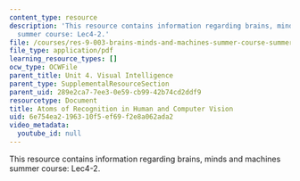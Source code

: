 ```yaml
---
content_type: resource
description: 'This resource contains information regarding brains, minds and machines
  summer course: Lec4-2.'
file: /courses/res-9-003-brains-minds-and-machines-summer-course-summer-2015/6e754ea2196310f5ef69f2e8a062ada2_MITRES_9_003SUM15_Lec4-2.pdf
file_type: application/pdf
learning_resource_types: []
ocw_type: OCWFile
parent_title: Unit 4. Visual Intelligence
parent_type: SupplementalResourceSection
parent_uid: 289e2ca7-7ee3-0e59-cb99-42b74cd2ddf9
resourcetype: Document
title: Atoms of Recognition in Human and Computer Vision
uid: 6e754ea2-1963-10f5-ef69-f2e8a062ada2
video_metadata:
  youtube_id: null
---
```

This resource contains information regarding brains, minds and machines summer course: Lec4-2.